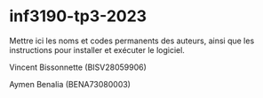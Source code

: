 # inf3190-tp3-2023

Mettre ici les noms et codes permanents des auteurs, ainsi que les instructions
pour installer et exécuter le logiciel.

Vincent Bissonnette (BISV28059906)

Aymen Benalia (BENA73080003)

